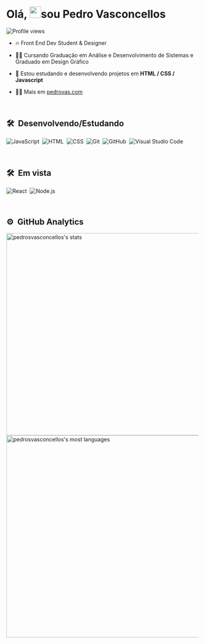 <h1 align="left">Olá, <img src="https://raw.githubusercontent.com/kaueMarques/kaueMarques/master/hi.gif" height="30px">sou Pedro Vasconcellos</h1>
<p align="left"> <img src="https://komarev.com/ghpvc/?username=pedrosvasconcellos&color=yellow" alt="Profile views" /> </p>

- 🔥 Front End Dev Student & Designer

- 👨‍🎓 Cursando Graduação em Análise e Desenvolvimento de Sistemas e Graduado em Design Gráfico 

- 💬 Estou estudando e desenvolvendo projetos em **HTML / CSS / Javascript**

- 👨‍💻 Mais em [pedrovas.com](https://pedrovas.com)

<br>

## 🛠 &nbsp;Desenvolvendo/Estudando

![JavaScript](https://img.shields.io/badge/-JavaScript-05122A?style=flat&logo=javascript)&nbsp;
![HTML](https://img.shields.io/badge/-HTML-05122A?style=flat&logo=HTML5)&nbsp;
![CSS](https://img.shields.io/badge/-CSS-05122A?style=flat&logo=CSS3&logoColor=1572B6)&nbsp;
![Git](https://img.shields.io/badge/-Git-05122A?style=flat&logo=git)&nbsp;
![GitHub](https://img.shields.io/badge/-GitHub-05122A?style=flat&logo=github)&nbsp;
![Visual Studio Code](https://img.shields.io/badge/-Visual%20Studio%20Code-05122A?style=flat&logo=visual-studio-code&logoColor=007ACC)&nbsp;

<br>

## 🛠 &nbsp;Em vista

![React](https://img.shields.io/badge/-React-05122A?style=flat&logo=react)&nbsp;
![Node.js](https://img.shields.io/badge/-Node.js-05122A?style=flat&logo=node.js)&nbsp;

<br>

## ⚙️ &nbsp;GitHub Analytics

<p align="left">
<img width="530em" src="https://github-readme-stats.vercel.app/api?username=pedrosvasconcellos&show_icons=true&theme=vision-friendly-dark" alt="pedrosvasconcellos's stats"/>
<img width="530em" src="https://github-readme-stats.vercel.app/api/top-langs/?username=pedrosvasconcellos&layout=compact&theme=vision-friendly-dark" alt="pedrosvasconcellos's most languages"/>
</p>

<!-- 
<br><br>

## Contact

<p align="left" style="background:yellow">
<a href="https://codepen.io/maykbrito" target="_blank">
  <img align="center" src="https://img.shields.io/badge/-maykbrito-05122A?style=flat&logo=codepen" alt="codepen"/>
</a>
<a href="https://twitter.com/maykbrito" target="_blank">
  <img align="center" src="https://img.shields.io/badge/-maykbrito-05122A?style=flat&logo=twitter" alt="twitter"/>  
</a>
<a href="https://linkedin.com/in/maykbrito" target="_blank">
  <img align="center" src="https://img.shields.io/badge/-maykbrito-05122A?style=flat&logo=linkedin" alt="linkedin"/>
</a>
<a href="https://instagram.com/maykbrito" target="_blank">
 <img align="center" src="https://img.shields.io/badge/-maykbrito-05122A?style=flat&logo=instagram" alt="instagram"/>
</a>
<a href="https://youtube.com/maykbrito" target="_blank">
 <img align="center" src="https://img.shields.io/badge/-maykbrito-05122A?style=flat&logo=youtube" alt="youtube"/>
</a>
</p>
-->
